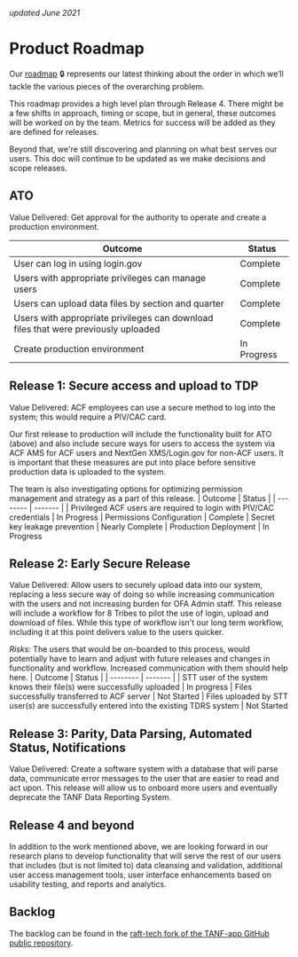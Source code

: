 _updated June 2021_
# Product Roadmap
Our [roadmap](https://app.mural.co/invitation/mural/raft2792/1629476801275?sender=laurenfrohlich3146&key=5328c2c6-a097-4b3d-bcf7-f2e551a01a72) :lock: represents our latest thinking about the order in which we’ll tackle the various pieces of the overarching problem.

This roadmap provides a high level plan through Release 4. There might be a few shifts in approach, timing or scope, but in general, these outcomes will be worked on by the team. Metrics for success will be added as they are defined for releases.

Beyond that, we're still discovering and planning on what best serves our users. This doc will continue to be updated as we make decisions and scope releases. 

## ATO  
Value Delivered: Get approval for the authority to operate and create a production environment. 

| Outcome | Status | 
| -------- | ------- | 
| User can log in using login.gov | Complete
| Users with appropriate privileges can manage users | Complete
| Users can upload data files by section and quarter | Complete
| Users with appropriate privileges can download files that were previously uploaded     | Complete
|Create production environment | In Progress

## Release 1: Secure access and upload to TDP
Value Delivered: ACF employees can use a secure method to log into the system; this would require a PIV/CAC card.

Our first release to production will include the functionality built for ATO (above) and also include secure ways for users to access the system via ACF AMS for ACF users and NextGen XMS/Login.gov for non-ACF users. It is important that these measures are put into place before sensitive production data is uploaded to the system.

The team is also investigating options for optimizing permission management and strategy as a part of this release. 
| Outcome | Status | 
| -------- | ------- | 
| Privileged ACF users are required to login with PIV/CAC credentials | In Progress
| Permissions Configuration | Complete
| Secret key leakage prevention | Nearly Complete
| Production Deployment | In Progress


## Release 2: Early Secure Release
Value Delivered: Allow users to securely upload data into our system, replacing a less secure way of doing so while increasing communication with the users and not increasing burden for OFA Admin staff. This release will include a workflow for 8 Tribes to pilot the use of login, upload and download of files. While this type of workflow isn't our long term workflow, including it at this point delivers value to the users quicker. 

_Risks:_ The users that would be on-boarded to this process, would potentially have to learn and adjust with future releases and changes in functionality and workflow. Increased communication with them should help here.
| Outcome | Status | 
| -------- | ------- | 
| STT user of the system knows their file(s) were successfully uploaded | In progress
| Files successfully transferred to ACF server | Not Started
| Files uploaded by STT user(s) are successfully entered into the existing TDRS system | Not Started

## Release 3: Parity, Data Parsing, Automated Status, Notifications
Value Delivered: Create a software system with a database that will parse data, communicate error messages to the user that are easier to read and act upon. This release will allow us to onboard more users and eventually deprecate the TANF Data Reporting System.

## Release 4 and beyond
In addition to the work mentioned above, we are looking forward in our research plans to develop functionality that will serve the rest of our users that includes (but is not limited to) data cleansing and validation, additional user access management tools, user interface enhancements based on usability testing, and reports and analytics. 

## Backlog
The backlog can be found in the [raft-tech fork of the TANF-app GitHub public repository](https://github.com/raft-tech/TANF-app/issues).
